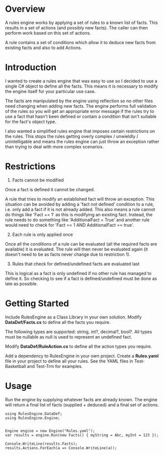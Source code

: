 Overview
========
A rules engine works by applying a set of rules to a known list of facts.
This results in a set of actions (and possibly new facts).
The caller can then perform work based on this set of actions.

A rule contains a set of conditions which allow it to deduce new facts from existing facts and also to add Actions.

Introduction
============
I wanted to create a rules engine that was easy to use so I decided to use a single C# object to define all the facts.
This means it is necessary to modify the engine itself for your particular use case.

The facts are manipulated by the engine using reflection so no other files need changing when adding new facts.
The engine performs full validation of the rules so you will get an appropriate error message if the rules try to use a fact that hasn't been defined or contain a condition that isn't suitable for the fact's object type.

I also wanted a simplified rules engine that imposes certain restrictions on the rules. This stops the rules getting
overly complex / unwieldly / unintelligable and means the rules engine can just throw an exception rather than trying to deal with more complex scenarios. 

Restrictions
============

1. Facts cannot be modified

Once a fact is defined it cannot be changed.

A rule that tries to modify an established fact will throw an exception.
This situation can be avoided by adding a 'fact not defined' condition to a rule, i.e. only add a fact if it is not already added.
This also means a rule cannot do things like 'Fact += 1' as this is modifying an existing fact. Instead, the rule needs to do something like 'AdditionalFact = True' and another rule would need to check for 'Fact == 1 AND AdditionalFact == true'. 

2. Each rule is only applied once

Once all the conditions of a rule can be evaluated (all the required facts are available) it is evaluated.
The rule will then never be evaluated again (it doesn't need to be as facts never change due to restriction 1).

3. Rules that check for defined/undefined facts are evaluated last 

This is logical as a fact is only undefined if no other rule has managed to define it.
So checking to see if a fact is defined/undefined must be done as late as possible.

Getting Started
===============
Include RulesEngine as a Class Library in your own solution.
Modify **DataDef/Facts.cs** to define all the facts you require.

The following types are supported: string, int?, decimal?, bool?.
All types must be nullable as null is used to represent an undefined fact.

Modify **DataDef/RuleAction.cs** to define all the action types you require. 

Add a dependency to RulesEngine in your own project.
Create a **Rules.yaml** file in your project to define all your rules.
See the YAML files in Test-Basketball and Test-Trm for examples. 

Usage
=====
Run the engine by supplying whatever facts are already known.
The engine will return a final list of facts (supplied + deduced) and a final set of actions. 

```
using RulesEngine.DataDef;
using RulesEngine.Engine;


Engine engine = new Engine("Rules.yaml");
var results = engine.Run(new Facts() { myString = Abc, myInt = 123 });

Console.WriteLine(results.Facts);
results.Actions.ForEach(a => Console.WriteLine(a));
```
